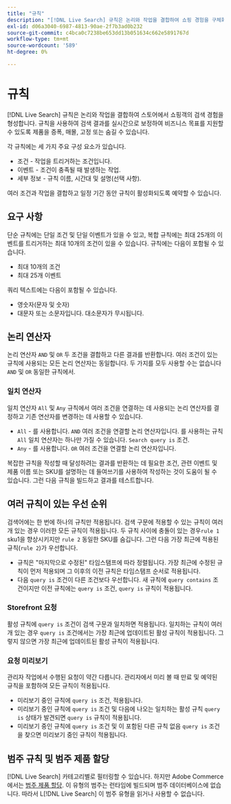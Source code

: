 ```yaml
---
title: "규칙"
description: "[!DNL Live Search] 규칙은 논리와 작업을 결합하여 쇼핑 경험을 구체화합니다."
exl-id: d06a3040-6987-4813-90ae-2f7b3ad0b232
source-git-commit: c4bca0c7238be653dd13b051634c662e5891767d
workflow-type: tm+mt
source-wordcount: '589'
ht-degree: 0%

---
```


# 규칙

[!DNL Live Search] 규칙은 논리와 작업을 결합하여 스토어에서 쇼핑객의 검색 경험을 형성합니다. 규칙을 사용하여 검색 결과를 실시간으로 보정하여 비즈니스 목표를 지원할 수 있도록 제품을 증폭, 매몰, 고정 또는 숨길 수 있습니다.

각 규칙에는 세 가지 주요 구성 요소가 있습니다.

* 조건 - 작업을 트리거하는 조건입니다.
* 이벤트 - 조건이 충족될 때 발생하는 작업.
* 세부 정보 - 규칙 이름, 시간대 및 설명(선택 사항).

여러 조건과 작업을 결합하고 일정 기간 동안 규칙이 활성화되도록 예약할 수 있습니다.

## 요구 사항

단순 규칙에는 단일 조건 및 단일 이벤트가 있을 수 있고, 복합 규칙에는 최대 25개의 이벤트를 트리거하는 최대 10개의 조건이 있을 수 있습니다.
규칙에는 다음이 포함될 수 있습니다.

* 최대 10개의 조건
* 최대 25개 이벤트

쿼리 텍스트에는 다음이 포함될 수 있습니다.

* 영숫자(문자 및 숫자)
* 대문자 또는 소문자입니다. 대소문자가 무시됩니다.

## 논리 연산자

논리 연산자 `AND` 및 `OR` 두 조건을 결합하고 다른 결과를 반환합니다. 여러 조건이 있는 규칙에 사용되는 모든 논리 연산자는 동일합니다. 두 가지를 모두 사용할 수는 없습니다 `AND` 및 `OR` 동일한 규칙에서.

### 일치 연산자

일치 연산자 `All` 및 `Any` 규칙에서 여러 조건을 연결하는 데 사용되는 논리 연산자를 결정하고 기존 연산자를 변경하는 데 사용할 수 있습니다.

* `All` - 를 사용합니다. `AND` 여러 조건을 연결할 논리 연산자입니다. 를 사용하는 규칙 `All` 일치 연산자는 하나만 가질 수 있습니다. `Search query is` 조건.
* `Any` - 를 사용합니다. `OR` 여러 조건을 연결할 논리 연산자입니다.

복잡한 규칙을 작성할 때 달성하려는 결과를 반환하는 데 필요한 조건, 관련 이벤트 및 제품 이름 또는 SKU를 설명하는 데 들여쓰기를 사용하여 작성하는 것이 도움이 될 수 있습니다. 그런 다음 규칙을 빌드하고 결과를 테스트합니다.

## 여러 규칙이 있는 우선 순위

검색어에는 한 번에 하나의 규칙만 적용됩니다.
검색 구문에 적용할 수 있는 규칙이 여러 개 있는 경우 이러한 모든 규칙이 적용됩니다. 두 규칙 사이에 충돌이 있는 경우`rule 1` sku1을 향상시키지만 `rule 2` 동일한 SKU를 숨깁니다. 그런 다음 가장 최근에 적용된 규칙(`rule 2`)가 우선합니다.

* 규칙은 &quot;마지막으로 수정된&quot; 타임스탬프에 따라 정렬됩니다. 가장 최근에 수정된 규칙이 먼저 적용되며 그 이후의 이전 규칙은 타임스탬프 순서로 적용됩니다.
* 다음 `query is` 조건이 다른 조건보다 우선합니다. 새 규칙에 `query contains` 조건이지만 이전 규칙에는 `query is` 조건, `query is` 규칙이 적용됩니다.

### Storefront 요청

활성 규칙에 `query is` 조건이 검색 구문과 일치하면 적용됩니다. 일치하는 규칙이 여러 개 있는 경우 `query is` 조건에서는 가장 최근에 업데이트된 활성 규칙이 적용됩니다.
그렇지 않으면 가장 최근에 업데이트된 활성 규칙이 적용됩니다.

### 요청 미리보기

관리자 작업에서 수행된 요청이 약간 다릅니다. 관리자에서 미리 볼 때 만료 및 예약된 규칙을 포함하여 모든 규칙이 적용됩니다.

* 미리보기 중인 규칙에 `query is` 조건, 적용됩니다.
* 미리보기 중인 규칙에 `query is` 조건 및 다음에 나오는 일치하는 활성 규칙 `query is` 상태가 발견되면 `query is` 규칙이 적용됩니다.
* 미리보기 중인 규칙에 `query is` 조건 및 이 포함된 다른 규칙 없음 `query is` 조건을 찾으면 미리보기 중인 규칙이 적용됩니다.

## 범주 규칙 및 범주 제품 할당

[!DNL Live Search] 카테고리별로 필터링할 수 있습니다.
하지만 Adobe Commerce에서는 [범주 제품 할당](https://experienceleague.adobe.com/docs/commerce-admin/catalog/categories/products-in-category/categories-product-assignments.html). 이 유형의 범주는 런타임에 빌드되며 범주 데이터베이스에 없습니다. 따라서 L[!DNL Live Search] 이 범주 유형을 읽거나 사용할 수 없습니다.
